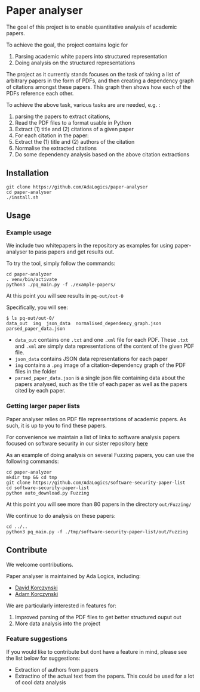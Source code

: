 # Paper analyser
The goal of this project is to enable quantitative analysis of 
academic papers. 

To achieve the goal, the project contains logic for

1. Parsing academic white papers into structured representation
1. Doing analysis on the structured representations

The project as it currently stands focuses on the task of taking 
a list of arbitrary papers in the form of PDFs, and then creating
a dependency graph of citations amongst these papers. This graph
then shows how each of the PDFs reference each other.

To achieve the above task, various tasks are are needed, e.g. :

1. parsing the papers to extract citations,
 1. Read the PDF files to a format usable in Python
 1. Extract (1) title and (2) citations of a given paper
 1. For each citation in the paper:
   1. Extract the (1) title and (2) authors of the citation
1. Normalise the extracted citations
1. Do some dependency analysis based on the above citation extractions

## Installation
```
git clone https://github.com/AdaLogics/paper-analyser
cd paper-analyser
./install.sh
```

## Usage 
### Example usage
We include two whitepapers in the repository as examples for using 
paper-analyser to pass papers and get results out.

To try the tool, simply follow the commands:
```
cd paper-analyzer
. venv/bin/activate
python3 ./pq_main.py -f ./example-papers/
```

At this point you will see results in `pq-out/out-0`

Specifically, you will see:
```
$ ls pq-out/out-0/
data_out  img  json_data  normalised_dependency_graph.json  parsed_paper_data.json
```

* `data_out` contains one `.txt` and one `.xml` file for each PDF. These `.txt` and `.xml` are simply data representations of the content of the given PDF file.
* `json_data` contains JSON data representations for each paper
* `img` contains a `.png` image of a citation-dependency graph of the PDF files in the folder 
* `parsed_paper_data.json` is a single json file containing data about the papers analysed, such as the title of each paper as well as the papers cited by each paper. 

### Getting larger paper lists
Paper analyser relies on PDF file representations of academic papers.
As such, it is up to you to find these papers. 

For convenience we maintain a list of links to software analysis papers
focused on software security in our sister repository [here](https://github.com/AdaLogics/software-security-paper-list)

As an example of doing analysis on several Fuzzing papers, you can use the following commands:

```
cd paper-analyzer
mkdir tmp && cd tmp
git clone https://github.com/AdaLogics/software-security-paper-list
cd software-security-paper-list
python auto_download.py Fuzzing
```

At this point you will see more than 80 papers in the directory `out/Fuzzing/`

We continue to do analysis on these papers:
```
cd ../..
python3 pq_main.py -f ./tmp/software-security-paper-list/out/Fuzzing
```



## Contribute
We welcome contributions. 

Paper analyser is maintained by Ada Logics, including: 
* [David Korczynski](https://twitter.com/Davkorcz)  
* [Adam Korczynski](https://twitter.com/AdamKorcz4)

We are particularly interested in features for:
1. Improved parsing of the PDF files to get better structured ouput out
1. More data analysis into the project


### Feature suggestions
If you would like to contribute but dont have a feature in mind, please see the list below for suggestions:

* Extraction of authors from papers
* Extractino of the actual text from the papers. This could be used for a lot of cool data analysis
